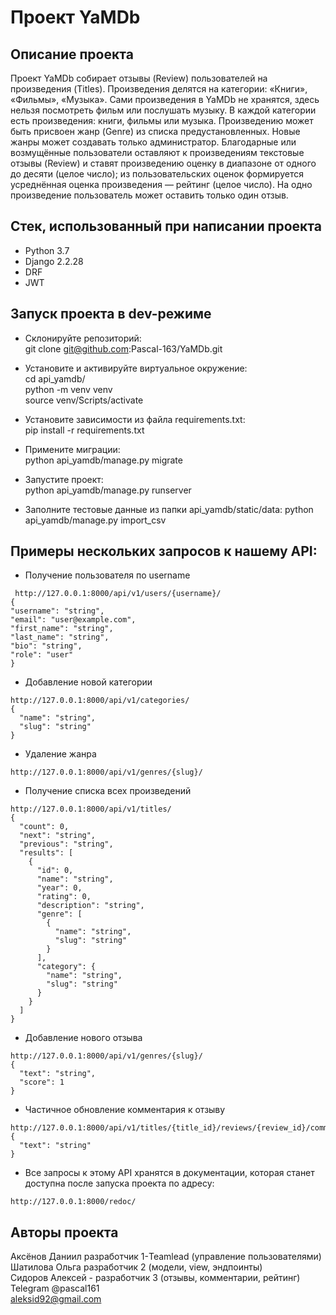 # Проект YaMDb

## Описание проекта
Проект YaMDb собирает отзывы (Review) пользователей на произведения (Titles). Произведения делятся на категории: «Книги», «Фильмы», «Музыка».
Сами произведения в YaMDb не хранятся, здесь нельзя посмотреть фильм или послушать музыку. В каждой категории есть произведения: книги, фильмы или музыка. Произведению может быть присвоен жанр (Genre) из списка предустановленных. Новые жанры может создавать только администратор.
Благодарные или возмущённые пользователи оставляют к произведениям текстовые отзывы (Review) и ставят произведению оценку в диапазоне от одного до десяти (целое число); из пользовательских оценок формируется усреднённая оценка произведения — рейтинг (целое число). На одно произведение пользователь может оставить только один отзыв.

## Стек, использованный при написании проекта
- Python 3.7
- Django 2.2.28
- DRF
- JWT

## Запуск проекта в dev-режиме
- Склонируйте репозиторий:   
git clone git@github.com:Pascal-163/YaMDb.git

- Установите и активируйте виртуальное окружение:   
cd api_yamdb/   
python -m venv venv   
source venv/Scripts/activate   

- Установите зависимости из файла requirements.txt:   
pip install -r requirements.txt

- Примените миграции:   
python api_yamdb/manage.py migrate

- Запустите проект:   
python api_yamdb/manage.py runserver

- Заполните тестовые данные из папки api_yamdb/static/data:
python api_yamdb/manage.py import_csv

## Примеры нескольких запросов к нашему API:

- Получение пользователя по username

````
 http://127.0.0.1:8000/api/v1/users/{username}/
{
"username": "string",
"email": "user@example.com",
"first_name": "string",
"last_name": "string",
"bio": "string",
"role": "user"
}
````

- Добавление новой категории
````
http://127.0.0.1:8000/api/v1/categories/
{
  "name": "string",
  "slug": "string"
}
````
- Удаление жанра
````
http://127.0.0.1:8000/api/v1/genres/{slug}/
````
- Получение списка всех произведений
````
http://127.0.0.1:8000/api/v1/titles/
{
  "count": 0,
  "next": "string",
  "previous": "string",
  "results": [
    {
      "id": 0,
      "name": "string",
      "year": 0,
      "rating": 0,
      "description": "string",
      "genre": [
        {
          "name": "string",
          "slug": "string"
        }
      ],
      "category": {
        "name": "string",
        "slug": "string"
      }
    }
  ]
}
````
- Добавление нового отзыва
````
http://127.0.0.1:8000/api/v1/genres/{slug}/
{
  "text": "string",
  "score": 1
}
````
- Частичное обновление комментария к отзыву
````
http://127.0.0.1:8000/api/v1/titles/{title_id}/reviews/{review_id}/comments/{comment_id}/
{
  "text": "string"
}
````
- Все запросы к этому API хранятся в документации, которая станет доступна после запуска проекта по адресу:
````
http://127.0.0.1:8000/redoc/
````

## Авторы проекта
Аксёнов Даниил разработчик 1-Teamlead (управление пользователями)   
Шатилова Ольга разработчик 2 (модели, view, эндпоинты)   
Сидоров Алексей - разработчик 3 (отзывы, комментарии, рейтинг)    
Telegram @pascal161   
aleksid92@gmail.com
